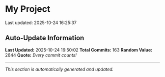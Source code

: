 # My Project


Last updated: 2025-10-24 16:25:37



































































































































































## Auto-Update Information

**Last Updated:** 2025-10-24 16:50:02
**Total Commits:** 163
**Random Value:** 2644
**Quote:** _Every commit counts!_

---
_This section is automatically generated and updated._